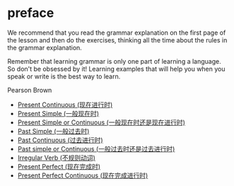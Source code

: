 # preface
We recommend that you read the grammar explanation on the first page of the lesson and then do the exercises, thinking all the time about the rules in the grammar explanation. 


Remember that learning grammar is only one part of learning a language. So don't be obsessed by it! Learning examples that will help you when you speak or write is the best way to learn. 


Pearson Brown


* [Present Continuous (现在进行时)](./present-continuous.md)
* [Present Simple (一般现在时)](./present-simple.md)
* [Present Simple or Continuous (一般现在时还是现在进行时)](./present-simple-or-continuous.md)
* [Past Simple (一般过去时)](./past-simple.md)
* [Past Continuous (过去进行时)](./past-continuous.md)
* [Past simple or Continuous (一般过去时还是过去进行时)](./past-simple-continuous.md)
* [Irregular Verb (不规则动词)](./irregular-verb.md)
* [Present Perfect (现在完成时)](./present-perfect.md)
* [Present Perfect Continuous (现在完成进行时)](./present-perfect-continuous.md)

